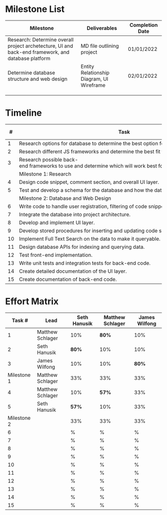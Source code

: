 # Milestone List

| Milestone | Deliverables | Completion Date |
| --------- | ------------ | --------------- |
| Research: Determine overall project archetecture, UI and back-end framework, and database platform  | MD file outlining project | 01/01/2022 |
| Determine database structure and web design | Entity Relationship Diagram, UI Wireframe | 02/01/2022 |
|           |              |                 |
|           |              |                 |
|           |              |                 |


# Timeline

| #  | Task                                                                                              | Start Date | Completion Date |
| -- | ------------------------------------------------------------------------------------------------- | ---------- | --------------- |
| 1  | Research options for database to determine the best option for storing our data.                  | 10/01/2021 | 12/15/2021      |
| 2  | Research different JS frameworks and determine the best fit for the projects needs.               | 10/01/2021 | 12/15/2021      |
| 3  | Research possible back-end frameworks to use and determine which will work best for this project. | 10/01/2021 | 12/15/2021      |
|    | Milestone 1: Research                                                                             | 10/01/2021 | 01/01/2022      |
| 4  | Design code snippet, comment section, and overall UI layer.                                       | TBD        | TBD             |
| 5  | Test and develop a schema for the database and how the data will be structured.                   | TBD        | TBD             |
|    | Milestone 2: Database and Web Design                                                              | 1/01/2021 | 02/01/2022       |
| 6  | Write code to handle user registration, filtering of code snippets, sorting of code snippets.     | TBD        | TBD             |
| 7  | Integrate the database into project architecture.                                                 | TBD        | TBD             |
| 8  | Develop and implement UI layer.                                                                   | TBD        | TBD             |
| 9  | Develop stored procedures for inserting and updating code snippets.                               | TBD        | TBD             |
| 10 | Implement Full Text Search on the data to make it queryable.                                      | TBD        | TBD             |
| 11 | Design database APIs for indexing and querying data.                                              | TBD        | TBD             |
| 12 | Test front-end implementation.                                                                    | TBD        | TBD             |
| 13 | Write unit tests and integration tests for back-end code.                                         | TBD        | TBD             |
| 14 | Create detailed documentation of the UI layer.                                                    | TBD        | TBD             |
| 15 | Create documentation of back-end code.                                                            | TBD        | TBD             |

# Effort Matrix

| Task #       | Lead             | Seth Hanusik | Matthew Schlager | James Wilfong   | 
| ------------ | ---------------- | ------------ | ---------------- | --------------- |
| 1            | Matthew Schlager | 10%          | __80%__          | 10%             |
| 2            | Seth Hanusik     | __80%__      | 10%              | 10%             |
| 3            | James Wilfong    | 10%          | 10%              | __80%__         |
| Milestone 1  | Matthew Schlager | 33%          | 33%              | 33%             |
| 4            | Matthew Schlager | 10%          | __57%__          | 33%             |
| 5            | Seth Hanusik     | __57%__      | 10%              | 33%             |
| Milestone 2  |                  | 33%          | 33%              | 33%             |
| 6            |                  | %            | %                | %               |
| 7            |                  | %            | %                | %               |
| 8            |                  | %            | %                | %               |
| 9            |                  | %            | %                | %               |
| 10           |                  | %            | %                | %               |
| 11           |                  | %            | %                | %               |
| 12           |                  | %            | %                | %               |
| 13           |                  | %            | %                | %               |
| 14           |                  | %            | %                | %               |
| 15           |                  | %            | %                | %               |


